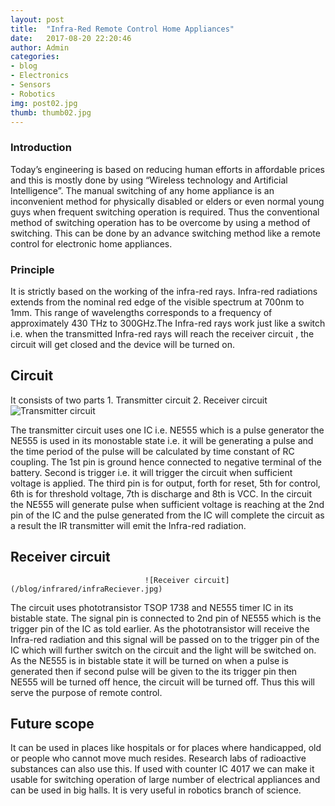 ```yaml
---
layout: post
title:  "Infra-Red Remote Control Home Appliances"
date:   2017-08-20 22:20:46
author: Admin
categories: 
- blog
- Electronics
- Sensors
- Robotics
img: post02.jpg
thumb: thumb02.jpg
---
```


### Introduction
Today’s engineering is based on reducing human efforts in affordable prices and this is mostly done by using “Wireless technology and Artificial Intelligence”. The manual switching of any home appliance is an inconvenient method for physically disabled or elders or even normal young guys when frequent switching operation is required. Thus the conventional method of switching operation has to be overcome by using a method of switching. This can be done by an advance switching method like a remote control for electronic home appliances.
### Principle
It is strictly based on the working of the infra-red rays. Infra-red radiations extends from the nominal red edge of the visible spectrum at 700nm to 1mm. This range of wavelengths corresponds to a frequency of approximately 430 THz to 300GHz.The Infra-red rays work just like a switch i.e. when the transmitted Infra-red rays will reach the receiver circuit , the circuit will get closed and the device will be turned on.
## Circuit
It consists of two parts
    1.	Transmitter circuit
    2.	Receiver circuit
                                    ![Transmitter circuit](/blog/infrared/infraTransmitter.jpg)

The transmitter circuit uses one IC i.e. NE555 which is a pulse generator the NE555 is used in its monostable state i.e. it will be generating a pulse and the time period of the pulse will be calculated by time constant of RC coupling. 
The 1st pin is ground hence connected to negative terminal of the battery. Second is trigger i.e. it will trigger the circuit when sufficient voltage is applied. The third pin is for output, forth for reset, 5th for control, 6th is for threshold voltage, 7th is discharge and 8th is VCC. 
In the circuit the NE555 will generate pulse when sufficient voltage is reaching at the 2nd pin of the IC and the pulse generated from the IC will complete the circuit as a result the IR transmitter will emit the Infra-red radiation.

## Receiver circuit
                                  ![Receiver circuit](/blog/infrared/infraReciever.jpg)

The circuit uses phototransistor TSOP 1738 and NE555 timer IC in its bistable state. The signal pin is connected to 2nd pin of NE555 which is the trigger pin of the IC as told earlier. As the phototransistor will receive the Infra-red radiation and this signal will be passed on to the trigger pin of the IC which will further switch on the circuit and the light will be switched on. As the NE555 is in bistable state it will be turned on when a pulse is generated then if second pulse will be given to the its trigger pin then NE555 will be turned off hence, the circuit will be turned off. Thus this will serve the purpose of remote control.

## Future scope
It can be used in places like hospitals or for places where handicapped, old or people who cannot move much resides. Research labs of radioactive substances can also use this. If used with counter IC 4017 we can make it usable for switching operation of large number of electrical appliances and can be used in big halls. It is very useful in robotics branch of science.
